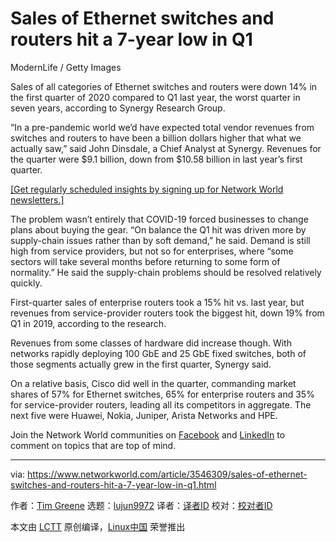 [#]: collector: (lujun9972)
[#]: translator: ( )
[#]: reviewer: ( )
[#]: publisher: ( )
[#]: url: ( )
[#]: subject: (Sales of Ethernet switches and routers hit a 7-year low in Q1)
[#]: via: (https://www.networkworld.com/article/3546309/sales-of-ethernet-switches-and-routers-hit-a-7-year-low-in-q1.html)
[#]: author: (Tim Greene https://www.networkworld.com/author/Tim-Greene/)

Sales of Ethernet switches and routers hit a 7-year low in Q1
======

ModernLife / Getty Images

Sales of all categories of Ethernet switches and routers were down 14% in the first quarter of 2020 compared to Q1 last year, the worst quarter in seven years, according to Synergy Research Group.

“In a pre-pandemic world we’d have expected total vendor revenues from switches and routers to have been a billion dollars higher that what we actually saw,” said John Dinsdale, a Chief Analyst at Synergy. Revenues for the quarter were $9.1 billion, down from $10.58 billion in last year’s first quarter.

[[Get regularly scheduled insights by signing up for Network World newsletters.]][1]

The problem wasn’t entirely that COVID-19 forced businesses to change plans about buying the gear. “On balance the Q1 hit was driven more by supply-chain issues rather than by soft demand,” he said. Demand is still high from service providers, but not so for enterprises, where “some sectors will take several months before returning to some form of normality.” He said the supply-chain problems should be resolved relatively quickly.

First-quarter sales of enterprise routers took a 15% hit vs. last year, but revenues from service-provider routers took the biggest hit, down 19% from Q1 in 2019, according to the research.

Revenues from some classes of hardware did increase though. With networks rapidly deploying 100 GbE and 25 GbE fixed switches, both of those segments actually grew in the first quarter, Synergy said.

On a relative basis, Cisco did well in the quarter, commanding market shares of 57% for Ethernet switches, 65% for enterprise routers and 35% for service-provider routers, leading all its competitors in aggregate. The next five were Huawei, Nokia, Juniper, Arista Networks and HPE.

Join the Network World communities on [Facebook][2] and [LinkedIn][3] to comment on topics that are top of mind.

--------------------------------------------------------------------------------

via: https://www.networkworld.com/article/3546309/sales-of-ethernet-switches-and-routers-hit-a-7-year-low-in-q1.html

作者：[Tim Greene][a]
选题：[lujun9972][b]
译者：[译者ID](https://github.com/译者ID)
校对：[校对者ID](https://github.com/校对者ID)

本文由 [LCTT](https://github.com/LCTT/TranslateProject) 原创编译，[Linux中国](https://linux.cn/) 荣誉推出

[a]: https://www.networkworld.com/author/Tim-Greene/
[b]: https://github.com/lujun9972
[1]: https://www.networkworld.com/newsletters/signup.html
[2]: https://www.facebook.com/NetworkWorld/
[3]: https://www.linkedin.com/company/network-world
